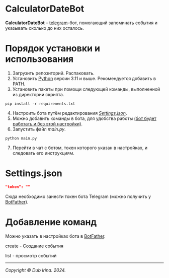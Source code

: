 # CalculatorDateBot 
**CalculatorDateBot** – [telegram](https://telegram.org)-бот, помогающий запоминать события и указывать сколько до них осталось.

# Порядок установки и использования
1. Загрузить репозиторий. Распаковать.
2. Установить [Python](https://www.python.org/downloads/) версии 3.11 и выше. Рекомендуется добавить в PATH.
3. Установить пакеты при помощи следующей команды, выполненной из директории скрипта.

```
pip install -r requirements.txt
```
4. Настроить бота путём редактирования [_Settings.json_](#Settings).
5. Можно добавить команды в бота, для удобства работы [(бот будет работать и без этой настройки)](#AddCommands). 
6. Запустить файл _main.py_.
```
python main.py
``` 
7. Перейти в чат с ботом, токен которого указан в настройках, и следовать его инструкциям.

# Settings.json

<a name="Settings"></a> 

```JSON
"token": ""
```

Сюда необходимо занести токен бота Telegram (можно получить у [BotFather](https://t.me/BotFather)).

# Добавление команд 

<a name="AddCommands"></a> 

Можно указать в настройках бота в [BotFather](https://t.me/BotFather).

create - Создание события

list - просмотр событий

---

_Copyright © Dub Irina. 2024._
